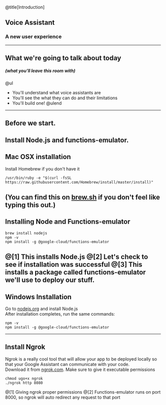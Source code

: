 @title[Introduction]

## Voice Assistant  
### A new user experience  

---

## What we're going to talk about today
##### (what you'll leave this room with)

@ul
- You'll understand what voice assistants are
- You'll see the what they can do and their limitations
- You'll build one!
@ulend

---

## Before we start.
Install Node.js and functions-emulator.  
---

## Mac OSX installation
Install Homebrew if you don't have it
```
/usr/bin/ruby -e "$(curl -fsSL https://raw.githubusercontent.com/Homebrew/install/master/install)"
```
(You can find this on [brew.sh](https://brew.sh/) if you don't feel like typing this out.)
---
## Installing Node and Functions-emulator
```
brew install nodejs
npm -v
npm install -g @google-cloud/functions-emulator
```
@[1] This installs Node.js
@[2] Let's check to see if installation was successful
@[3] This installs a package called functions-emulator we'll use to deploy our stuff.
---
## Windows Installation
Go to [nodejs.org](https://nodejs.org/en/) and install Node.js  
After installation completes, run the same commands:  
```
npm -v
npm install -g @google-cloud/functions-emulator
```
---
## Install Ngrok
Ngrok is a really cool tool that will allow your app to be deployed locally so that your Google Assistant can communicate with your code.  
Download it from [ngrok.com](https://ngrok.com/).
Make sure to give it executable permissions
```
chmod ugo+x ngrok
./ngrok http 8080
```
@[1] Giving ngrok proper permissions
@[2] Functions-emulator runs on port 8000, so ngrok will auto redirect any request to that port
